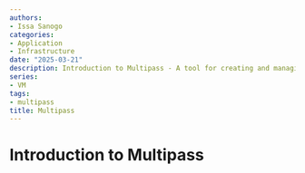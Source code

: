 ```yaml
---
authors:
- Issa Sanogo
categories:
- Application
- Infrastructure
date: "2025-03-21"
description: Introduction to Multipass - A tool for creating and managing virtual machines easily.
series:
- VM
tags:
- multipass
title: Multipass
---
```


# Introduction to Multipass

